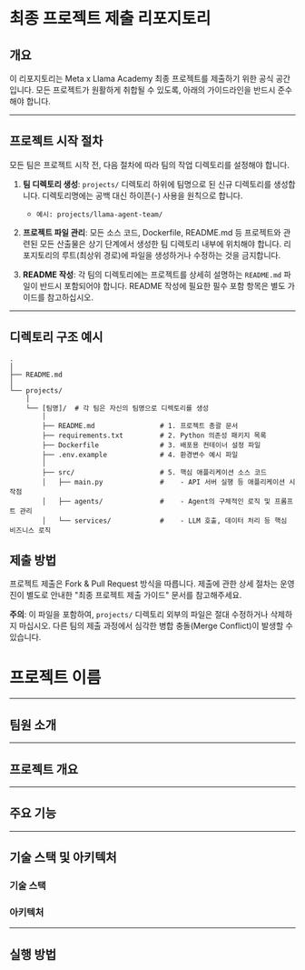 # 최종 프로젝트 제출 리포지토리

## 개요

이 리포지토리는 Meta x Llama Academy 최종 프로젝트를 제출하기 위한 공식 공간입니다.
모든 프로젝트가 원활하게 취합될 수 있도록, 아래의 가이드라인을 반드시 준수해야 합니다.

---

## 프로젝트 시작 절차

모든 팀은 프로젝트 시작 전, 다음 절차에 따라 팀의 작업 디렉토리를 설정해야 합니다.

1.  **팀 디렉토리 생성**: `projects/` 디렉토리 하위에 팀명으로 된 신규 디렉토리를 생성합니다. 디렉토리명에는 공백 대신 하이픈(-) 사용을 원칙으로 합니다.
    * `예시: projects/llama-agent-team/`

2.  **프로젝트 파일 관리**: 모든 소스 코드, Dockerfile, README.md 등 프로젝트와 관련된 모든 산출물은 상기 단계에서 생성한 팀 디렉토리 내부에 위치해야 합니다. 리포지토리의 루트(최상위 경로)에 파일을 생성하거나 수정하는 것을 금지합니다.

3.  **README 작성**: 각 팀의 디렉토리에는 프로젝트를 상세히 설명하는 `README.md` 파일이 반드시 포함되어야 합니다. README 작성에 필요한 필수 포함 항목은 별도 가이드를 참고하십시오.

---

## 디렉토리 구조 예시
```
.
│
├── README.md 
│
└── projects/  
    │
    └── [팀명]/  # 각 팀은 자신의 팀명으로 디렉토리를 생성
        │
        ├── README.md                # 1. 프로젝트 총괄 문서
        ├── requirements.txt         # 2. Python 의존성 패키지 목록
        ├── Dockerfile               # 3. 배포용 컨테이너 설정 파일
        ├── .env.example             # 4. 환경변수 예시 파일
        │
        ├── src/                     # 5. 핵심 애플리케이션 소스 코드
        │   ├── main.py              #    - API 서버 실행 등 애플리케이션 시작점
        │   ├── agents/              #    - Agent의 구체적인 로직 및 프롬프트 관리
        │   └── services/            #    - LLM 호출, 데이터 처리 등 핵심 비즈니스 로직
```
## 제출 방법

프로젝트 제출은 Fork & Pull Request 방식을 따릅니다.
제출에 관한 상세 절차는 운영진이 별도로 안내한 "최종 프로젝트 제출 가이드" 문서를 참고해주세요.

**주의**: 이 파일을 포함하여, `projects/` 디렉토리 외부의 파일은 절대 수정하거나 삭제하지 마십시오. 다른 팀의 제출 과정에서 심각한 병합 충돌(Merge Conflict)이 발생할 수 있습니다.

# 프로젝트 이름
---
## 팀원 소개
---
## 프로젝트 개요
---
## 주요 기능
---
## 기술 스택 및 아키텍처
### 기술 스택
### 아키텍처
---
## 실행 방법
